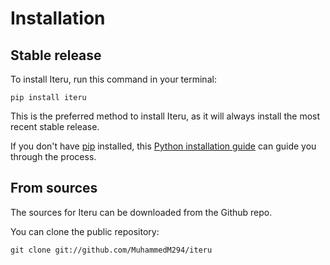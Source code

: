 # Installation

## Stable release

To install Iteru, run this command in your terminal:

```
pip install iteru
```

This is the preferred method to install Iteru, as it will always install the most recent stable release.

If you don't have [pip](https://pip.pypa.io) installed, this [Python installation guide](http://docs.python-guide.org/en/latest/starting/installation/) can guide you through the process.

## From sources

The sources for Iteru can be downloaded from the Github repo.

You can clone the public repository:

```
git clone git://github.com/MuhammedM294/iteru
```

